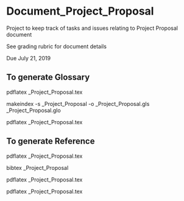 # Document_Project_Proposal

Project to keep track of tasks and issues relating to Project Proposal document

See grading rubric for document details

Due July 21, 2019

## To generate Glossary
pdflatex _Project_Proposal.tex

makeindex -s _Project_Proposal -o _Project_Proposal.gls _Project_Proposal.glo

pdflatex _Project_Proposal.tex

## To generate Reference
pdflatex _Project_Proposal.tex

bibtex _Project_Proposal

pdflatex _Project_Proposal.tex

pdflatex _Project_Proposal.tex